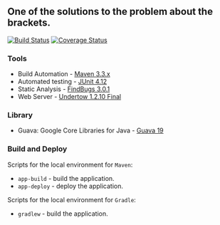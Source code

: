 ## One of the solutions to the problem about the brackets.

[![Build Status](https://travis-ci.org/OKaluzny/javase-brackets.svg?branch=master)](https://travis-ci.org/OKaluzny/javase-brackets)
[![Coverage Status](https://coveralls.io/repos/github/OKaluzny/brackets/badge.svg?branch=master)](https://coveralls.io/github/OKaluzny/brackets?branch=master)

### Tools

* Build Automation - [Maven 3.3.x](https://maven.apache.org/)
* Automated testing - [JUnit 4.12](http://junit.org/junit4/)
* Static Analysis - [FindBugs 3.0.1](http://findbugs.sourceforge.net/)
* Web Server - [Undertow 1.2.10 Final](http://undertow.io/)

### Library

* Guava: Google Core Libraries for Java - [Guava 19](https://github.com/google/guava/wiki/Release19)

### Build and Deploy

Scripts for the local environment for `Maven`:

* `app-build` - build the application.
* `app-deploy` - deploy the application.

Scripts for the local environment for `Gradle`:

* `gradlew` - build the application.